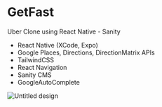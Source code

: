 # GetFast
Uber Clone using React Native - Sanity

- React Native (XCode, Expo)
- Google Places, Directions, DirectionMatrix APIs
- TailwindCSS
- React Navigation
- Sanity CMS
- GoogleAutoComplete

![Untitled design](https://user-images.githubusercontent.com/48122494/226309463-6c286934-15fe-4a95-b17a-481e934e0826.png)

